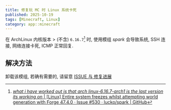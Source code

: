 ```yaml
---
title: 修复玩 MC 时 Linux 系统卡死
published: 2025-10-19
tags: [Minecraft, Linux]
category: app::minecraft
---
```


在 ArchLinux 内核版本 > (不含) `6.16.7`[^why-6-16-7] 时, 使用模组 *spark* 会导致系统, SSH 连接, 网络连接卡死, ICMP 正常回复.

## 解决方法
卸载该模组, 若确有需要的, 请留意 [ISSUE 与 修复进展](https://github.com/lucko/spark/issues/530)

[^why-6-16-7]: [*what i have worked out is that arch linux-6.16.7-arch1 is the last version its working on* | [Linux] Entire system freezes whilst attempting world generation with Forge 47.4.0 · Issue #530 · lucko/spark | GitHub](https://github.com/lucko/spark/issues/530#issuecomment-3368314370)
